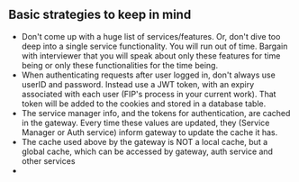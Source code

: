 
## Basic strategies to keep in mind

 - Don't come up with a huge list of services/features. Or, don't dive too deep into a single service functionality. You will run out of time. Bargain with interviewer that you will speak about only these features for time being or only these functionalities for the time being.
 - When authenticating requests after user logged in, don't always use userID and password. Instead use a JWT token, with an expiry associated with each user (FIP's process in your current work). That token will be added to the cookies and stored in a database table.
 - The service manager info, and the tokens for authentication, are cached in the gateway. Every time these values are updated, they (Service Manager or Auth service) inform gateway to update the cache it has.
 - The cache used above by the gateway is NOT a local cache, but a global cache, which can be accessed by gateway, auth service and other services
 - 
